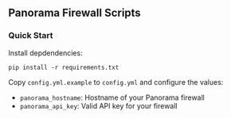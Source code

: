 ## Panorama Firewall Scripts

### Quick Start

Install depdendencies:

```
pip install -r requirements.txt
```

Copy `config.yml.example` to `config.yml` and configure the values:

- `panorama_hostname`: Hostname of your Panorama firewall
- `panorama_api_key`: Valid API key for your firewall